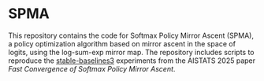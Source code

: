 # SPMA
This repository contains the code for Softmax Policy Mirror Ascent (SPMA), a policy optimization algorithm based on mirror ascent in the space of logits, using the log-sum-exp mirror map. The repository includes scripts to reproduce the [stable-baselines3](https://github.com/DLR-RM/stable-baselines3/tree/master) experiments from the AISTATS 2025 paper *Fast Convergence of Softmax Policy Mirror Ascent*.
